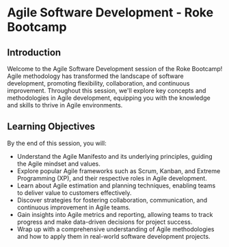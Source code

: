 # Agile Software Development - Roke Bootcamp

## Introduction

Welcome to the Agile Software Development session of the Roke Bootcamp! Agile methodology has transformed the landscape of software development, promoting flexibility, collaboration, and continuous improvement. Throughout this session, we'll explore key concepts and methodologies in Agile development, equipping you with the knowledge and skills to thrive in Agile environments.

## Learning Objectives

By the end of this session, you will:

- Understand the Agile Manifesto and its underlying principles, guiding the Agile mindset and values.
- Explore popular Agile frameworks such as Scrum, Kanban, and Extreme Programming (XP), and their respective roles in Agile development.
- Learn about Agile estimation and planning techniques, enabling teams to deliver value to customers effectively.
- Discover strategies for fostering collaboration, communication, and continuous improvement in Agile teams.
- Gain insights into Agile metrics and reporting, allowing teams to track progress and make data-driven decisions for project success.
- Wrap up with a comprehensive understanding of Agile methodologies and how to apply them in real-world software development projects.
